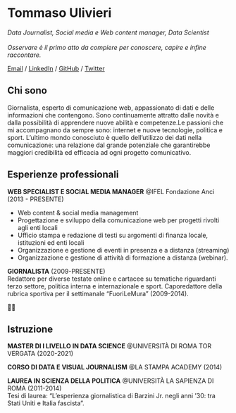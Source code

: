 # Tommaso Ulivieri
_Data Journalist, Social media e Web content manager, Data Scientist_ <br>
<br>
_Osservare è il primo atto da compiere per conoscere, capire e infine raccontare._<br>

[Email](mailto:tommaso.ulivieri@gmail.com) / [LinkedIn](https://www.linkedin.com/in/tommaso-ulivieri/) / [GitHub](https://github.com/TomUlivieri/) / [Twitter](https://twitter.com/TomUlivieri/) <br>

## **Chi sono**<br>

Giornalista, esperto di comunicazione web, appassionato di dati e delle informazioni che contengono. Sono continuamente attratto dalle novità e dalla possibilità di apprendere nuove abilità e competenze.Le passioni che mi accompagnano da sempre sono: internet e nuove tecnologie, politica e sport. L’ultimo mondo conosciuto è quello dell’utilizzo dei dati nella comunicazione: una relazione dal grande potenziale che garantirebbe maggiori credibilità ed efficacia ad ogni progetto comunicativo.

## **Esperienze professionali**<br>

**WEB SPECIALIST E SOCIAL MEDIA MANAGER** @IFEL Fondazione Anci (2013 - PRESENTE)<br>
* Web content & social media management
* Progettazione e sviluppo della comunicazione web per progetti rivolti agli enti locali
* Ufficio stampa e redazione di testi su argomenti di finanza locale, istituzioni ed enti locali
* Organizzazione e gestione di eventi in presenza e a distanza (streaming)
* Organizzazione e gestione di attività di formazione a distanza (webinar).<br>

**GIORNALISTA** (2009-PRESENTE)<br>
Redattore per diverse testate online e cartacee su tematiche riguardanti terzo settore, politica interna e internazionale e sport. Caporedattore della rubrica sportiva per il settimanale “FuoriLeMura” (2009-2014).<br>

👨‍🎓
## **Istruzione**<br>

**MASTER DI I LIVELLO IN DATA SCIENCE** @UNIVERSITÀ DI ROMA TOR VERGATA (2020-2021)<br>

**CORSO DI DATA E VISUAL JOURNALISM** @LA STAMPA ACADEMY (2014)<br>

**LAUREA IN SCIENZA DELLA POLITICA** @UNIVERSITÀ LA SAPIENZA DI ROMA (2011-2014)<br>
Tesi di laurea: “L’esperienza giornalistica di Barzini Jr. negli anni ’30: tra Stati Uniti e Italia fascista”.
